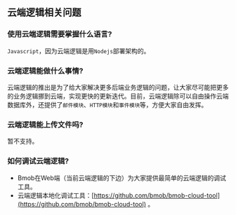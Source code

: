 ## 云端逻辑相关问题

### 使用云端逻辑需要掌握什么语言?

`Javascript`，因为云端逻辑是用`Nodejs`部署架构的。

### 云端逻辑能做什么事情?

云端逻辑的推出是为了给大家解决更多后端业务逻辑的问题，让大家尽可能把更多的业务逻辑挪到云端，实现更快的更新迭代。目前，云端逻辑除可以自由操作云端数据库外，还提供了`邮件模块`、`HTTP模块`和`事件模块`等，方便大家自由发挥。

### 云端逻辑能上传文件吗?

暂不支持。

### 如何调试云端逻辑?

- Bmob在Web端（当前云端逻辑的下边）为大家提供最简单的云端逻辑的调试工具。
- 云端逻辑本地化调试工具：[https://github.com/bmob/bmob-cloud-tool](https://github.com/bmob/bmob-cloud-tool) 。


